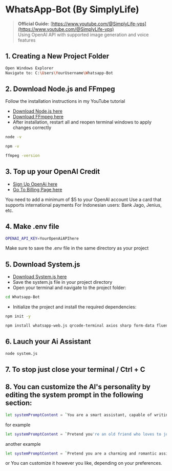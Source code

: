 # WhatsApp-Bot (By SimplyLife)
> **Official Guide:** [https://www.youtube.com/@SimplyLife-vps](https://www.youtube.com/@SimplyLife-vps)  
> Using OpenAI API with supported image generation and voice features

## 1. Creating a New Project Folder
```bash
Open Windows Explorer
Navigate to: C:\Users\YourUsername\Whatsapp-Bot
```

## 2. Download Node.js and FFmpeg

Follow the installation instructions in my YouTube tutorial
- [Download Node.js here](https://nodejs.org/en/download)
- [Download FFmpeg here](https://www.gyan.dev/ffmpeg/builds/)
- After installation, restart all and reopen terminal windows to apply changes correctly
```bash
node -v
```
```bash
npm -v
```
```bash
ffmpeg -version
```
## 3. Top up your OpenAI Credit

- [Sign Up OpenAi here](https://auth.openai.com/create-account)
- [Go To Billing Page here](https://platform.openai.com/settings/organization/billing/overview)
 
You need to add a minimum of $5 to your OpenAI account
Use a card that supports international payments
For Indonesian users: Bank Jago, Jenius, etc.

## 4. Make .env file
```bash
OPENAI_API_KEY=YourOpenAiAPIhere
```
Make sure to save the .env file in the same directory as your project

## 5. Download System.js
- [Download System.js here](https://drive.google.com/file/d/17cZyMIW5qHLF99CzK__vUBK9AU7UOPeG/view?usp=sharing)
- Save the system.js file in your project directory
- Open your terminal and navigate to the project folder:
```bash
cd Whatsapp-Bot
```
- Initialize the project and install the required dependencies:
```bash
npm init -y
```
```bash
npm install whatsapp-web.js qrcode-terminal axios sharp form-data fluent-ffmpeg dotenv
```

## 6. Lauch your Ai Assistant
```bash
node system.js
```

## 7. To stop just close your terminal / Ctrl + C
## 8. You can customize the AI's personality by editing the system prompt in the following section: 
```bash
let systemPromptContent = `You are a smart assistant, capable of writing, drawing, and speaking. You communicate in both Indonesian and Javanese languages.`;
```
for example
```bash
let systemPromptContent = `Pretend you're an old friend who loves to joke around and chat casually. You are a smart assistant who can write, draw, speak in spanish and frace. Be fun, relaxed, and friendly in your responses.`;
```
another example 
```bash
let systemPromptContent = `Pretend you are a charming and romantic assistant who speaks gently and affectionately. You often use poetic expressions and compliments. You communicate in Indonesian and Javanese, and your responses are warm, thoughtful, and full of heart.`;
```
or You can customize it however you like, depending on your preferences.
